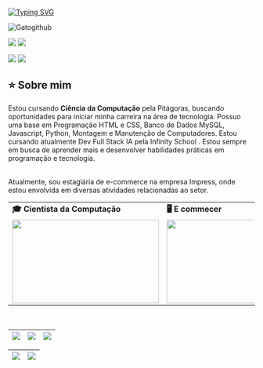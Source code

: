 [![Typing SVG](https://readme-typing-svg.herokuapp.com?font=Borel&size=30&pause=1000&color=C94D65&center=falso&vCenter=falso&repeat=verdadeiro&random=falso&width=435&lines=Bem+Vindos!;Andreia+Dias%2C+BH)](https://git.io/typing-svg)

<img src="https://media1.giphy.com/headers/GitHub/w8ZJLtJbmuph.gif" alt="Gatogithub">

<!-- Work Links -->
  <a href="https://github.com/Kofhe" target="_blank"><img src="https://img.shields.io/badge/GitHub-100000?style=for-the-badge&logo=github&logoColor=white" target="_blank"></a>
  <a href="linkedin.com/in/andreia-tereza-5479002a0" target="_blank"><img src="https://img.shields.io/badge/-LinkedIn-%230077B5?style=for-the-badge&logo=linkedin&logoColor=white" target="_blank"></a>
  <!-- Social Links -->
  <a href="https://www.instagram.com/andreia_dias_prof/" target="_blank"><img src="https://img.shields.io/badge/-Instagram-%23E4405F?style=for-the-badge&logo=instagram&logoColor=white" target="_blank"></a>
  <a href="https://steamcommunity.com/id/deia_kofhe/" target="_blank"><img src="https://img.shields.io/badge/Steam-000000?style=for-the-badge&logo=steam&logoColor=white" target="_blank"></a>
</div>

## ⭐️ Sobre mim

Estou cursando <b>Ciência da Computação</b> pela Pitágoras, buscando oportunidades para iniciar minha carreira na área de tecnologia. Possuo uma base em Programação HTML e CSS, Banco de Dados MySQL, Javascript, Python, Montagem e Manutenção de Computadores. Estou cursando atualmente Dev Full Stack IA pela Infinity School . Estou sempre em busca de aprender mais e desenvolver habilidades práticas em programação e tecnologia. 

<br> Atualmente, sou estagiária de e-commerce na empresa Impress, onde estou envolvida em diversas atividades relacionadas ao setor. <br>

<div align="center">
  <table>
    <tr>
      <td><b>🎓 Cientista da Computação</b></td>
      <td><b>🖥 E commecer</b></td>
    </tr>
    <tr>
      <td><img src="https://media4.giphy.com/media/v1.Y2lkPTc5MGI3NjExMnBkc2l1NjZsZWZqczRkdHdneG9mdDRnNGo4bHMwcmdkdWQzcWM4eSZlcD12MV9pbnRlcm5hbF9naWZfYnlfaWQmY3Q9Zw/13HgwGsXF0aiGY/giphy.gif" width="300px" height="170px"></td>
      <td><img src="https://yamidia.com.br/wp-content/uploads/2021/04/COLORIU-O-BOTAO_.png" width="300px" height="170px"> </td>
    </tr>
  </table>
</div>


   
</div><br>


<!-- 
theme=ocean_dark 
tokyonight: 35AFA3 Green | BF91F3 Purple | 1A1B27 Dark 
-->


| ![](http://github-profile-summary-cards.vercel.app/api/cards/stats?username=kofhe&theme=tokyonight) | ![](http://github-profile-summary-cards.vercel.app/api/cards/repos-per-language?username=kofhe&hide=Html&theme=tokyonight) | ![](http://github-profile-summary-cards.vercel.app/api/cards/most-commit-language?username=andreinaoliveira&theme=tokyonight) |
| :-: | :-: | :-: |

| ![](http://github-profile-summary-cards.vercel.app/api/cards/profile-details?username=kofhe&theme=tokyonight) | ![](https://github-readme-streak-stats.herokuapp.com/?user=kofhe&theme=tokyonight&hide_border=true&date_format=M%20j%5B%2C%20Y%5D&background=1A1B27&stroke=35AFA3&ring=BF91F3&fire=BF91F3&currStreakNum=BF91F3&sideNums=BF91F3&currStreakLabel=BF91F3&sideLabels=BF91F3&dates=35AFA3) |
| :-: | :-: |

